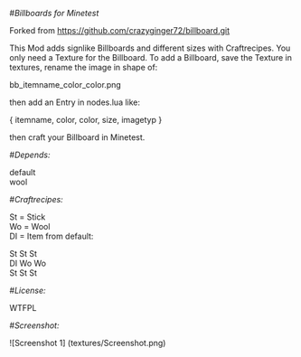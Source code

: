 #*Billboards for Minetest*

Forked from
https://github.com/crazyginger72/billboard.git

This Mod adds signlike Billboards and different sizes with Craftrecipes.
You only need a Texture for the Billboard.
To add a Billboard, save the Texture in textures, rename the image in shape of:

bb_itemname_color_color.png

then add an Entry in nodes.lua like:

{ itemname, color, color, size, imagetyp }

then craft your Billboard in Minetest.

#*Depends:*

default  
wool  

#*Craftrecipes:*

St = Stick  
Wo = Wool  
DI = Item from default:  

St St St  
DI Wo Wo  
St St St  

#*License:*

WTFPL

#*Screenshot:*

![Screenshot 1] (textures/Screenshot.png)
